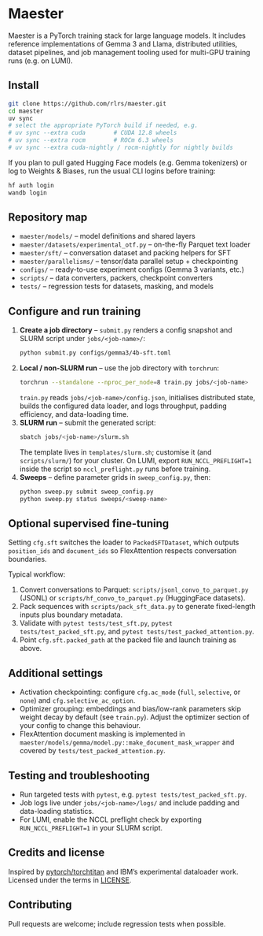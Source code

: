 # Maester

Maester is a PyTorch training stack for large language models. It includes
reference implementations of Gemma 3 and Llama, distributed utilities, dataset
pipelines, and job management tooling used for multi-GPU training runs (e.g. on
LUMI).

## Install

```bash
git clone https://github.com/rlrs/maester.git
cd maester
uv sync
# select the appropriate PyTorch build if needed, e.g.
# uv sync --extra cuda        # CUDA 12.8 wheels
# uv sync --extra rocm        # ROCm 6.3 wheels
# uv sync --extra cuda-nightly / rocm-nightly for nightly builds
```

If you plan to pull gated Hugging Face models (e.g. Gemma tokenizers) or log to
Weights & Biases, run the usual CLI logins before training:

```bash
hf auth login
wandb login
```

## Repository map

- `maester/models/` – model definitions and shared layers
- `maester/datasets/experimental_otf.py` – on-the-fly Parquet text loader
- `maester/sft/` – conversation dataset and packing helpers for SFT
- `maester/parallelisms/` – tensor/data parallel setup + checkpointing
- `configs/` – ready-to-use experiment configs (Gemma 3 variants, etc.)
- `scripts/` – data converters, packers, checkpoint converters
- `tests/` – regression tests for datasets, masking, and models

## Configure and run training

1. **Create a job directory** – `submit.py` renders a config snapshot and SLURM
   script under `jobs/<job-name>/`:
   ```bash
   python submit.py configs/gemma3/4b-sft.toml
   ```
2. **Local / non-SLURM run** – use the job directory with `torchrun`:
   ```bash
   torchrun --standalone --nproc_per_node=8 train.py jobs/<job-name>
   ```
   `train.py` reads `jobs/<job-name>/config.json`, initialises distributed
   state, builds the configured data loader, and logs throughput, padding
   efficiency, and data-loading time.
3. **SLURM run** – submit the generated script:
   ```bash
   sbatch jobs/<job-name>/slurm.sh
   ```
   The template lives in `templates/slurm.sh`; customise it (and
   `scripts/slurm/`) for your cluster. On LUMI, export `RUN_NCCL_PREFLIGHT=1`
   inside the script so `nccl_preflight.py` runs before training.
4. **Sweeps** – define parameter grids in `sweep_config.py`, then:
   ```bash
   python sweep.py submit sweep_config.py
   python sweep.py status sweeps/<sweep-name>
   ```

## Optional supervised fine-tuning

Setting `cfg.sft` switches the loader to `PackedSFTDataset`, which outputs
`position_ids` and `document_ids` so FlexAttention respects conversation
boundaries.

Typical workflow:

1. Convert conversations to Parquet: `scripts/jsonl_convo_to_parquet.py` (JSONL)
   or `scripts/hf_convo_to_parquet.py` (HuggingFace datasets).
2. Pack sequences with `scripts/pack_sft_data.py` to generate fixed-length inputs
   plus boundary metadata.
3. Validate with `pytest tests/test_sft.py`, `pytest tests/test_packed_sft.py`,
   and `pytest tests/test_packed_attention.py`.
4. Point `cfg.sft.packed_path` at the packed file and launch training as above.

## Additional settings

- Activation checkpointing: configure `cfg.ac_mode` (`full`, `selective`, or
  `none`) and `cfg.selective_ac_option`.
- Optimizer grouping: embeddings and bias/low-rank parameters skip weight decay
  by default (see `train.py`). Adjust the optimizer section of your config to
  change this behaviour.
- FlexAttention document masking is implemented in
  `maester/models/gemma/model.py::make_document_mask_wrapper` and covered by
  `tests/test_packed_attention.py`.

## Testing and troubleshooting

- Run targeted tests with `pytest`, e.g. `pytest tests/test_packed_sft.py`.
- Job logs live under `jobs/<job-name>/logs/` and include padding and
  data-loading statistics.
- For LUMI, enable the NCCL preflight check by exporting
  `RUN_NCCL_PREFLIGHT=1` in your SLURM script.

## Credits and license

Inspired by [pytorch/torchtitan](https://github.com/pytorch/torchtitan) and IBM’s
experimental dataloader work. Licensed under the terms in [LICENSE](LICENSE).

## Contributing

Pull requests are welcome; include regression tests when possible.

